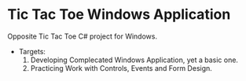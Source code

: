 # Tic Tac Toe Windows Application
 Opposite Tic Tac Toe C# project for Windows.
 * Targets:
	1. Developing Complecated Windows Application, yet a basic one.
	2. Practicing Work with Controls, Events and Form Design.
	

 
